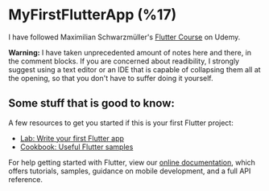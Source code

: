 # MyFirstFlutterApp (%17)

I have followed Maximilian Schwarzmüller's [Flutter Course](https://www.udemy.com/learn-flutter-dart-to-build-ios-android-apps/) on Udemy.

**Warning:** I have taken unprecedented amount of notes here and there, in the comment blocks. If you are concerned about readibility, I strongly suggest using a text editor or an IDE that is capable of collapsing them all at the opening, so that you don't have to suffer doing it yourself. 

## Some stuff that is good to know: 

A few resources to get you started if this is your first Flutter project:
- [Lab: Write your first Flutter app](https://flutter.io/docs/get-started/codelab)
- [Cookbook: Useful Flutter samples](https://flutter.io/docs/cookbook)

For help getting started with Flutter, view our 
[online documentation](https://flutter.io/docs), which offers tutorials, 
samples, guidance on mobile development, and a full API reference.
